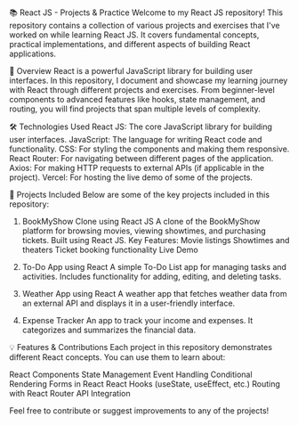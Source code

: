 📚 React JS - Projects & Practice
Welcome to my React JS repository! This repository contains a collection of various projects and exercises that I've worked on while learning React JS. It covers fundamental concepts, practical implementations, and different aspects of building React applications.

📘 Overview
React is a powerful JavaScript library for building user interfaces. In this repository, I document and showcase my learning journey with React through different projects and exercises. From beginner-level components to advanced features like hooks, state management, and routing, you will find projects that span multiple levels of complexity.

🛠️ Technologies Used
React JS: The core JavaScript library for building user interfaces.
JavaScript: The language for writing React code and functionality.
CSS: For styling the components and making them responsive.
React Router: For navigating between different pages of the application.
Axios: For making HTTP requests to external APIs (if applicable in the project).
Vercel: For hosting the live demo of some of the projects.

📂 Projects Included
Below are some of the key projects included in this repository:

1. BookMyShow Clone using React JS
A clone of the BookMyShow platform for browsing movies, viewing showtimes, and purchasing tickets. Built using React JS.
Key Features:
Movie listings
Showtimes and theaters
Ticket booking functionality
Live Demo

3. To-Do App using React
A simple To-Do List app for managing tasks and activities. Includes functionality for adding, editing, and deleting tasks.

4. Weather App using React
A weather app that fetches weather data from an external API and displays it in a user-friendly interface.

5. Expense Tracker
An app to track your income and expenses. It categorizes and summarizes the financial data.

💡 Features & Contributions
Each project in this repository demonstrates different React concepts. You can use them to learn about:

React Components
State Management
Event Handling
Conditional Rendering
Forms in React
React Hooks (useState, useEffect, etc.)
Routing with React Router
API Integration

Feel free to contribute or suggest improvements to any of the projects!
